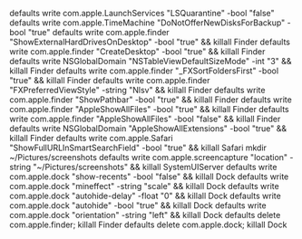 defaults write com.apple.LaunchServices "LSQuarantine" -bool "false"
defaults write com.apple.TimeMachine "DoNotOfferNewDisksForBackup" -bool "true"
defaults write com.apple.finder "ShowExternalHardDrivesOnDesktop" -bool "true" && killall Finder
defaults write com.apple.finder "CreateDesktop" -bool "true" && killall Finder
defaults write NSGlobalDomain "NSTableViewDefaultSizeMode" -int "3" && killall Finder
defaults write com.apple.finder "_FXSortFoldersFirst" -bool "true" && killall Finder
defaults write com.apple.finder "FXPreferredViewStyle" -string "Nlsv" && killall Finder
defaults write com.apple.finder "ShowPathbar" -bool "true" && killall Finder
defaults write com.apple.finder "AppleShowAllFiles" -bool "true" && killall Finder
defaults write com.apple.finder "AppleShowAllFiles" -bool "false" && killall Finder
defaults write NSGlobalDomain "AppleShowAllExtensions" -bool "true" && killall Finder
defaults write com.apple.Safari "ShowFullURLInSmartSearchField" -bool "true" && killall Safari
mkdir ~/Pictures/screenshots
defaults write com.apple.screencapture "location" -string "~/Pictures/screenshots" && killall SystemUIServer
defaults write com.apple.dock "show-recents" -bool "false" && killall Dock
defaults write com.apple.dock "mineffect" -string "scale" && killall Dock
defaults write com.apple.dock "autohide-delay" -float "0" && killall Dock
defaults write com.apple.dock "autohide" -bool "true" && killall Dock
defaults write com.apple.dock "orientation" -string "left" && killall Dock
defaults delete com.apple.finder; killall Finder
defaults delete com.apple.dock; killall Dock
